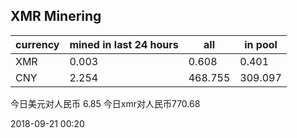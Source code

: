 ## XMR Minering

|currency|mined in last 24 hours|all|in pool|
|---|---|---|---|
|XMR|0.003|0.608|0.401|
|CNY|2.254|468.755|309.097|

今日美元对人民币 6.85	今日xmr对人民币770.68


2018-09-21 00:20